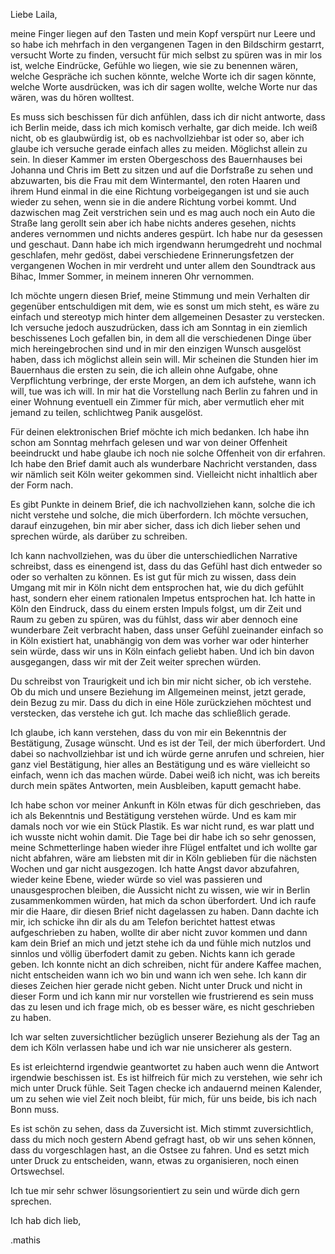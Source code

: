 Liebe Laila,

meine Finger liegen auf den Tasten und mein Kopf verspürt nur Leere und so habe ich mehrfach in den vergangenen Tagen in den Bildschirm gestarrt, versucht Worte zu finden, versucht für mich selbst zu spüren was in mir los ist, welche Eindrücke, Gefühle wo liegen, wie sie zu benennen wären, welche Gespräche ich suchen könnte, welche Worte ich dir sagen könnte, welche Worte ausdrücken, was ich dir sagen wollte, welche Worte nur das wären, was du hören wolltest.

Es muss sich beschissen für dich anfühlen, dass ich dir nicht antworte, dass ich Berlin meide, dass ich mich komisch verhalte, gar dich meide. Ich weiß nicht, ob es glaubwürdig ist, ob es nachvollziehbar ist oder so, aber ich glaube ich versuche gerade einfach alles zu meiden. Möglichst allein zu sein. In dieser Kammer im ersten Obergeschoss des Bauernhauses bei Johanna und Chris im Bett zu sitzen und auf die Dorfstraße zu sehen und abzuwarten, bis die Frau mit dem Wintermantel, den roten Haaren und ihrem Hund einmal in die eine Richtung vorbeigegangen ist und sie auch wieder zu sehen, wenn sie in die andere Richtung vorbei kommt. Und dazwischen mag Zeit verstrichen sein und es mag auch noch ein Auto die Straße lang gerollt sein aber ich habe nichts anderes gesehen, nichts anderes vernommen und nichts anderes gespürt. Ich habe nur da gesessen und geschaut. Dann habe ich mich irgendwann herumgedreht und nochmal geschlafen, mehr gedöst, dabei verschiedene Erinnerungsfetzen der vergangenen Wochen in mir verdreht und unter allem den Soundtrack aus Bihac, Immer Sommer, in meinem inneren Ohr vernommen.

Ich möchte ungern diesen Brief, meine Stimmung und mein Verhalten dir gegenüber entschuldigen mit dem, wie es sonst um mich steht, es wäre zu einfach und stereotyp mich hinter dem allgemeinen Desaster zu verstecken. Ich versuche jedoch auszudrücken, dass ich am Sonntag in ein ziemlich beschissenes Loch gefallen bin, in dem all die verschiedenen Dinge über mich hereingebrochen sind und in mir den einzigen Wunsch ausgelöst haben, dass ich möglichst allein sein will. Mir scheinen die Stunden hier im Bauernhaus die ersten zu sein, die ich allein ohne Aufgabe, ohne Verpflichtung verbringe, der erste Morgen, an dem ich aufstehe, wann ich will, tue was ich will. In mir hat die Vorstellung nach Berlin zu fahren und in einer Wohnung eventuell ein Zimmer für mich, aber vermutlich eher mit jemand zu teilen, schlichtweg Panik ausgelöst.

Für deinen elektronischen Brief möchte ich mich bedanken. Ich habe ihn schon am Sonntag mehrfach gelesen und war von deiner Offenheit beeindruckt und habe glaube ich noch nie solche Offenheit von dir erfahren. Ich habe den Brief damit auch als wunderbare Nachricht verstanden, dass wir nämlich seit Köln weiter gekommen sind. Vielleicht nicht inhaltlich aber der Form nach.

Es gibt Punkte in deinem Brief, die ich nachvollziehen kann, solche die ich nicht verstehe und solche, die mich überfordern. Ich möchte versuchen, darauf einzugehen, bin mir aber sicher, dass ich dich lieber sehen und sprechen würde, als darüber zu schreiben.

Ich kann nachvollziehen, was du über die unterschiedlichen Narrative schreibst, dass es einengend ist, dass du das Gefühl hast dich entweder so oder so verhalten zu können. Es ist gut für mich zu wissen, dass dein Umgang mit mir in Köln nicht dem entsprochen hat, wie du dich gefühlt hast, sondern eher einem rationalen Impetus entsprochen hat. Ich hatte in Köln den Eindruck, dass du einem ersten Impuls folgst, um dir Zeit und Raum zu geben zu spüren, was du fühlst, dass wir aber dennoch eine wunderbare Zeit verbracht haben, dass unser Gefühl zueinander einfach so in Köln existiert hat, unabhängig von dem was vorher war oder hinterher sein würde, dass wir uns in Köln einfach geliebt haben. Und ich bin davon ausgegangen, dass wir mit der Zeit weiter sprechen würden.

Du schreibst von Traurigkeit und ich bin mir nicht sicher, ob ich verstehe. Ob du mich und unsere Beziehung im Allgemeinen meinst, jetzt gerade, dein Bezug zu mir. Dass du dich in eine Höle zurückziehen möchtest und verstecken, das verstehe ich gut. Ich mache das schließlich gerade.

Ich glaube, ich kann verstehen, dass du von mir ein Bekenntnis der Bestätigung, Zusage wünscht. Und es ist der Teil, der mich überfordert. Und dabei so nachvollziehbar ist und ich würde gerne anrufen und schreien, hier ganz viel Bestätigung, hier alles an Bestätigung und es wäre vielleicht so einfach, wenn ich das machen würde. Dabei weiß ich nicht, was ich bereits durch mein spätes Antworten, mein Ausbleiben, kaputt gemacht habe.

Ich habe schon vor meiner Ankunft in Köln etwas für dich geschrieben, das ich als Bekenntnis und Bestätigung verstehen würde. Und es kam mir damals noch vor wie ein Stück Plastik. Es war nicht rund, es war platt und ich wusste nicht wohin damit. Die Tage bei dir habe ich so sehr genossen, meine Schmetterlinge haben wieder ihre Flügel entfaltet und ich wollte gar nicht abfahren, wäre am liebsten mit dir in Köln geblieben für die nächsten Wochen und gar nicht ausgezogen. Ich hatte Angst davor abzufahren, wieder keine Ebene, wieder würde so viel was passieren und unausgesprochen bleiben, die Aussicht nicht zu wissen, wie wir in Berlin zusammenkommen würden, hat mich da schon überfordert. Und ich raufe mir die Haare, dir diesen Brief nicht dagelassen zu haben. Dann dachte ich mir, ich schicke ihn dir als du am Telefon berichtet hattest etwas aufgeschrieben zu haben, wollte dir aber nicht zuvor kommen und dann kam dein Brief an mich und jetzt stehe ich da und fühle mich nutzlos und sinnlos und völlig überfodert damit zu geben. Nichts kann ich gerade geben. Ich konnte nicht an dich schreiben, nicht für andere Kaffee machen, nicht entscheiden wann ich wo bin und wann ich wen sehe. Ich kann dir dieses Zeichen hier gerade nicht geben. Nicht unter Druck und nicht in dieser Form und ich kann mir nur vorstellen wie frustrierend es sein muss das zu lesen und ich frage mich, ob es besser wäre, es nicht geschrieben zu haben.

Ich war selten zuversichtlicher bezüglich unserer Beziehung als der Tag an dem ich Köln verlassen habe und ich war nie unsicherer als gestern. 

Es ist erleichternd irgendwie geantwortet zu haben auch wenn die Antwort irgendwie beschissen ist. Es ist hilfreich für mich zu verstehen, wie sehr ich mich unter Druck fühle. Seit Tagen checke ich andauernd meinen Kalender, um zu sehen wie viel Zeit noch bleibt, für mich, für uns beide, bis ich nach Bonn muss.

Es ist schön zu sehen, dass da Zuversicht ist. Mich stimmt zuversichtlich, dass du mich noch gestern Abend gefragt hast, ob wir uns sehen können, dass du vorgeschlagen hast, an die Ostsee zu fahren. Und es setzt mich unter Druck zu entscheiden, wann, etwas zu organisieren, noch einen Ortswechsel.

Ich tue mir sehr schwer lösungsorientiert zu sein und würde dich gern sprechen.

Ich hab dich lieb,

.mathis
